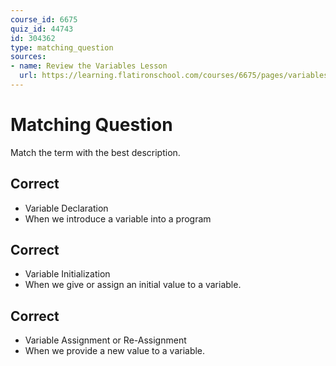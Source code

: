 ```yaml
---
course_id: 6675
quiz_id: 44743
id: 304362
type: matching_question
sources:
- name: Review the Variables Lesson
  url: https://learning.flatironschool.com/courses/6675/pages/variables?module_item_id=535466
---
```


# Matching Question

Match the term with the best description.

## Correct

- Variable Declaration
- When we introduce a variable into a program

## Correct

- Variable Initialization
- When we give or assign an initial value to a variable.

## Correct

- Variable Assignment or Re-Assignment
- When we provide a new value to a variable.

